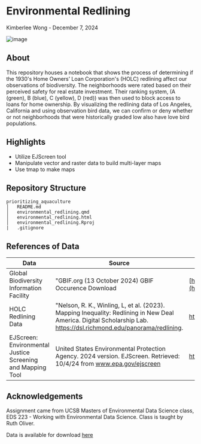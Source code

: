 # Environmental Redlining

Kimberlee Wong - December 7, 2024

![image](https://planning-org-uploaded-media.s3.amazonaws.com/image/JAPA-blog-header-redlining.jpg)


## About

This repository houses a notebook that shows the process of determining if the 1930's Home Owners’ Loan Corporation's (HOLC) redlining affect our observations of biodiversity. The  neighborhoods were rated based on their perceived safety for real estate investment. Their ranking system, (A (green), B (blue), C (yellow), D (red)) was then used to block access to loans for home ownership. By visualizing the redlining data of Los Angeles, California and using observation bird data, we can confirm or deny whether or not neighborhoods that were historically graded low also have love bird populations.

## Highlights
- Utilize EJScreen tool
- Manipulate vector and raster data to build multi-layer maps
- Use tmap to make maps

## Repository Structure
```
prioritizing_aquaculture
│   README.md
│   environmental_redlining.qmd
│   environmental_redlining.html
│   environmental_redlining.Rproj
|   .gitignore
```
## References of Data

| Data                 | Source                                                    | Link                                                                  |
|----------------------|-----------------------------------------------------------|-----------------------------------------------------------------------|
| Global Biodiversity Information Facility                | "GBIF.org (13 October 2024) GBIF Occurence Download                       | [https://www.gebco.net/data_and_products/gridded_bathymetry_data/#area](https://techdocs.gbif.org/en/openapi/v1/species) |
| HOLC Redlining Data                  | "Nelson, R. K., Winling, L, et al. (2023). Mapping Inequality: Redlining in New Deal America. Digital Scholarship Lab. https://dsl.richmond.edu/panorama/redlining. | https://dsl.richmond.edu/panorama/redlining/data|
| EJScreen: Environmental Justice Screening and Mapping Tool     | United States Environmental Protection Agency. 2024 version. EJScreen. Retrieved: 10/4/24 from www.epa.gov/ejscreen                          | https://www.epa.gov/ejscreen/download-ejscreen-data                     |



## Acknowledgements

Assignment came from UCSB Masters of Environmental Data Science class, EDS 223 - Working with Environmental Data Science. Class is taught by Ruth Oliver.

Data is available for download [here](https://drive.google.com/file/d/14CauXFZkVh_6z2Euq0m1Sq1kHQ31fiMk/view)
